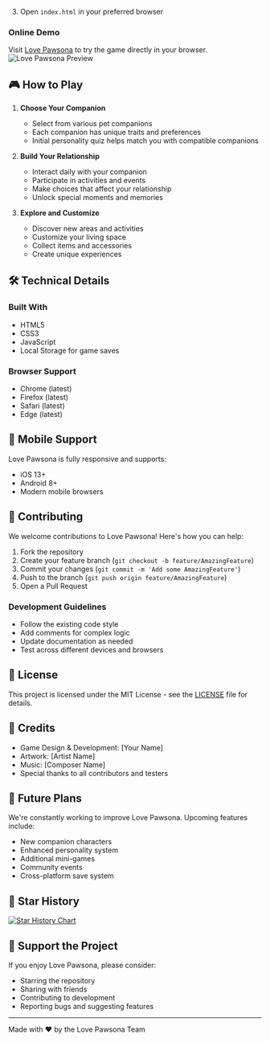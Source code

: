 
3. Open `index.html` in your preferred browser

### Online Demo
Visit [Love Pawsona](https://lovepawsona.online/) to try the game directly in your browser.
![Love Pawsona Preview](https://i.ytimg.com/vi/9KJ9dBQKvuU/hq720.jpg?sqp=-oaymwE7CK4FEIIDSFryq4qpAy0IARUAAAAAGAElAADIQj0AgKJD8AEB-AH-CYAC0AWKAgwIABABGFMgZShlMA8=&rs=AOn4CLCyL5n6lLt99jzyAkgCvbbxOz0JFg)
## 🎮 How to Play

1. **Choose Your Companion**
   - Select from various pet companions
   - Each companion has unique traits and preferences
   - Initial personality quiz helps match you with compatible companions

2. **Build Your Relationship**
   - Interact daily with your companion
   - Participate in activities and events
   - Make choices that affect your relationship
   - Unlock special moments and memories

3. **Explore and Customize**
   - Discover new areas and activities
   - Customize your living space
   - Collect items and accessories
   - Create unique experiences

## 🛠️ Technical Details

### Built With
- HTML5
- CSS3
- JavaScript
- Local Storage for game saves

### Browser Support
- Chrome (latest)
- Firefox (latest)
- Safari (latest)
- Edge (latest)

## 📱 Mobile Support

Love Pawsona is fully responsive and supports:
- iOS 13+
- Android 8+
- Modern mobile browsers

## 🤝 Contributing

We welcome contributions to Love Pawsona! Here's how you can help:

1. Fork the repository
2. Create your feature branch (`git checkout -b feature/AmazingFeature`)
3. Commit your changes (`git commit -m 'Add some AmazingFeature'`)
4. Push to the branch (`git push origin feature/AmazingFeature`)
5. Open a Pull Request

### Development Guidelines
- Follow the existing code style
- Add comments for complex logic
- Update documentation as needed
- Test across different devices and browsers

## 📝 License

This project is licensed under the MIT License - see the [LICENSE](LICENSE) file for details.

## 🎨 Credits

- Game Design & Development: [Your Name]
- Artwork: [Artist Name]
- Music: [Composer Name]
- Special thanks to all contributors and testers



## 🔮 Future Plans

We're constantly working to improve Love Pawsona. Upcoming features include:
- New companion characters
- Enhanced personality system
- Additional mini-games
- Community events
- Cross-platform save system

## 🌟 Star History

[![Star History Chart](https://api.star-history.com/svg?repos=yourusername/love-pawsona&type=Date)](https://star-history.com/#yourusername/love-pawsona&Date)

## 💖 Support the Project

If you enjoy Love Pawsona, please consider:
- Starring the repository
- Sharing with friends
- Contributing to development
- Reporting bugs and suggesting features

---

Made with ❤️ by the Love Pawsona Team
